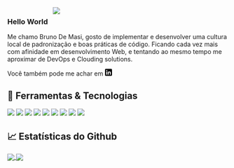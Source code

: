 <img align="right" width="400" src="https://cdn.dribbble.com/users/79571/screenshots/2949793/what_kind_of_programmer_are_you.png" />

### Hello World
Me chamo Bruno De Masi, gosto de implementar e desenvolver uma cultura local de padronização e boas práticas de código. Ficando cada vez mais com afinidade em desenvolvimento Web, e tentando ao mesmo tempo me aproximar de DevOps e Clouding solutions.

Você também pode me achar em [![Linkedin][1.2]][1]

## 🔧 Ferramentas & Tecnologias
![](https://img.shields.io/badge/OS-Linux-informational?style=flat&logo=linux&logoColor=white&color=2bbc8a)
![](https://img.shields.io/badge/Editor-VSCode-informational?style=flat&logo=visual-studio-code&logoColor=white&color=2bbc8a)
![](https://img.shields.io/badge/Code-Python-informational?style=flat&logo=python&logoColor=white&color=2bbc8a)
![](https://img.shields.io/badge/Code-JavaScript-informational?style=flat&logo=javascript&logoColor=white&color=2bbc8a)
![](https://img.shields.io/badge/Shell-Bash-informational?style=flat&logo=gnu-bash&logoColor=white&color=2bbc8a)
![](https://img.shields.io/badge/Tools-PostgreSQL-informational?style=flat&logo=postgresql&logoColor=white&color=2bbc8a)
![](https://img.shields.io/badge/Tools-Docker-informational?style=flat&logo=docker&logoColor=white&color=2bbc8a)
![](https://img.shields.io/badge/Cloud-Digital_Ocean-informational?style=flat&logo=digitalocean&logoColor=white&color=2bbc8a)
![](https://img.shields.io/badge/Code-React-informational?style=flat&logo=react&logoColor=white&color=2bbc8a)

## &#x1f4c8; Estatísticas do Github

<a href="https://github.com/brunodmsi/brunodmsi">
  <img align="center" src="https://github-readme-stats.vercel.app/api/top-langs/?username=brunodmsi&hide=java,html&title_color=ffffff&text_color=c9cacc&icon_color=2bbc8a&bg_color=1d1f21" />
</a>
<a href="https://github.com/brunodmsi/brunodmsi">
  <img align="center" src="https://github-readme-stats.vercel.app/api?username=brunodmsi&show_icons=true&line_height=27&count_private=true&title_color=ffffff&text_color=c9cacc&icon_color=2bbc8a&bg_color=1d1f21" />
</a>

[1.2]: https://raw.githubusercontent.com/brunodmsi/brunodmsi/main/linkedin-3-16.png (LinkedIn icon without padding)

[1]: https://www.linkedin.com/in/brunodemasi/
